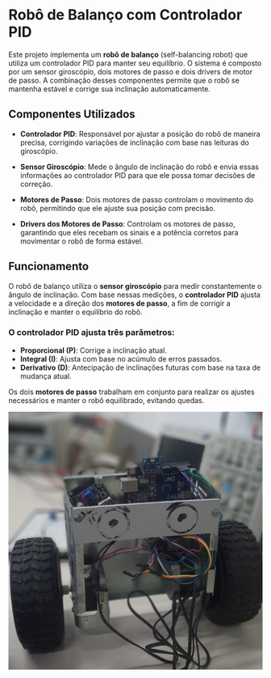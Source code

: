 # Robô de Balanço com Controlador PID

Este projeto implementa um **robô de balanço** (self-balancing robot) que utiliza um controlador PID para manter seu equilíbrio. O sistema é composto por um sensor giroscópio, dois motores de passo e dois drivers de motor de passo. A combinação desses componentes permite que o robô se mantenha estável e corrige sua inclinação automaticamente.

## Componentes Utilizados

- **Controlador PID**: Responsável por ajustar a posição do robô de maneira precisa, corrigindo variações de inclinação com base nas leituras do giroscópio.
  
- **Sensor Giroscópio**: Mede o ângulo de inclinação do robô e envia essas informações ao controlador PID para que ele possa tomar decisões de correção.

- **Motores de Passo**: Dois motores de passo controlam o movimento do robô, permitindo que ele ajuste sua posição com precisão.

- **Drivers dos Motores de Passo**: Controlam os motores de passo, garantindo que eles recebam os sinais e a potência corretos para movimentar o robô de forma estável.

## Funcionamento

O robô de balanço utiliza o **sensor giroscópio** para medir constantemente o ângulo de inclinação. Com base nessas medições, o **controlador PID** ajusta a velocidade e a direção dos **motores de passo**, a fim de corrigir a inclinação e manter o equilíbrio do robô.

### O controlador PID ajusta três parâmetros:
- **Proporcional (P)**: Corrige a inclinação atual.
- **Integral (I)**: Ajusta com base no acúmulo de erros passados.
- **Derivativo (D)**: Antecipação de inclinações futuras com base na taxa de mudança atual.

Os dois **motores de passo** trabalham em conjunto para realizar os ajustes necessários e manter o robô equilibrado, evitando quedas.

![Robô de Balanço](https://github.com/pedronetto12/Robo-de-balanco/blob/main/fotorobo.jpeg)

